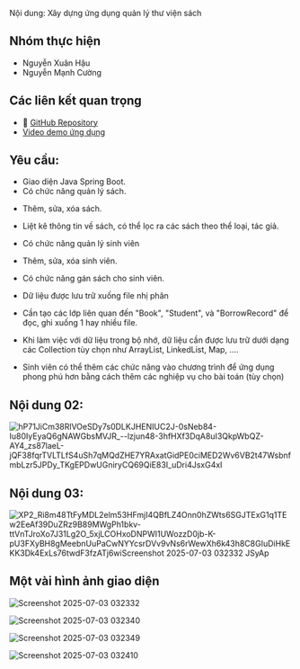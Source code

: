 Nội dung:
Xây dựng ứng dụng quản lý thư viện sách
## Nhóm thực hiện
- Nguyễn Xuân Hậu 
- Nguyễn Mạnh Cường

## Các liên kết quan trọng 
- 🔗 [GitHub Repository](https://github.com/h4unguyxn/Group16_OPP_N02)
- [Video demo ứng dụng](https://www.youtube.com/watch?v=1g-GG6KIdGo)
## Yêu cầu:
- Giao diện Java Spring Boot.
- Có chức năng quản lý sách.

+ Thêm, sửa, xóa sách.

+ Liệt kê thông tin về sách, có thể lọc ra các sách theo thể loại, tác giả.
- Có chức năng quản lý sinh viên

+ Thêm, sửa, xóa sinh viên.
- Có chức năng gán sách cho sinh viên.

- Dữ liệu được lưu trữ xuống file nhị phân

+ Cần tạo các lớp liên quan đến "Book", "Student", và "BorrowRecord" để đọc, ghi xuống 1 hay nhiều file.

- Khi làm việc với dữ liệu trong bộ nhớ, dữ liệu cần được lưu trữ dưới dạng các Collection tùy chọn như ArrayList, LinkedList, Map, ....

- Sinh viên có thể thêm các chức năng vào chương trình để ứng dụng phong phú hơn bằng cách thêm các nghiệp vụ cho bài toán (tùy chọn)

## Nội dung 02:

![hP71JiCm38RlVOeSDy7s0DLKJHENIUC2J-0sNeb84-Iu80IyEyaQ6gNAWGbsMVJR_--lzjun48-3hfHXf3DqA8uI3QkpWbQZ-AY4_zs87laeL-jQF38fqrTVLTLfS4uSh7qMQdZHE7YRAxatGidPE0ciMED2Wv6VB2t47WsbnfmbLzr5JPDy_TKgEPDwUGniryCQ69QiE83I_uDri4JsxG4xI](https://github.com/user-attachments/assets/bb8f958c-8299-4465-8695-1520bb62c4f0)



## Nội dung 03:


![XP2_Ri8m48TtFyMDL2elm53HFmjI4QBfLZ4Onn0hZWts6SGJTExG1q1TEw2EeAf39DuZRz9B89MWgPh1bkv-ttVnTJroXo7J31Lg2O_5xjLCOHxoDNPWI1UWozzD0jb-K-pU3FXyBH8gMeebnUuPaCwNYYcsrDVv9vNs6rWewXh6k43h8C8GIuDiHkEKK3Dk4ExLs76twdF3fzATj6wi![Screenshot 2025-07-03 032332](https://github.com/user-attachments/assets/16204f4d-33db-45af-b6e3-90f2f74409dc)
JSyAp](https://github.com/user-attachments/assets/28a60bb8-5b4c-43af-a6fb-03a5f3c9a512)

## Một vài hình ảnh giao diện

![Screenshot 2025-07-03 032332](https://github.com/user-attachments/assets/608c873b-c522-4d56-9840-4a96bdbff508)

![Screenshot 2025-07-03 032340](https://github.com/user-attachments/assets/6099d750-1140-4120-b491-820b3f66e637)

![Screenshot 2025-07-03 032349](https://github.com/user-attachments/assets/2f9c306a-3ab2-4829-acb1-e4c5f82c1eb5)

![Screenshot 2025-07-03 032410](https://github.com/user-attachments/assets/0a753efa-f16a-453e-8525-58d03b1dba31)



